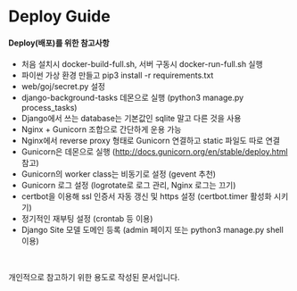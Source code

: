 # Deploy Guide

#### Deploy(배포)를 위한 참고사항
- 처음 설치시 docker-build-full.sh, 서버 구동시 docker-run-full.sh 실행
- 파이썬 가상 환경 만들고 pip3 install -r requirements.txt
- web/goj/secret.py 설정
- django-background-tasks 데몬으로 실행 (python3 manage.py process_tasks)
- Django에서 쓰는 database는 기본값인 sqlite 말고 다른 것을 사용
- Nginx + Gunicorn 조합으로 간단하게 운용 가능
- Nginx에서 reverse proxy 형태로 Gunicorn 연결하고 static 파일도 따로 연결
- Gunicorn은 데몬으로 실행 (<http://docs.gunicorn.org/en/stable/deploy.html> 참고)
- Gunicorn의 worker class는 비동기로 설정 (gevent 추천)
- Gunicorn 로그 설정 (logrotate로 로그 관리, Nginx 로그는 끄기)
- certbot을 이용해 ssl 인증서 자동 갱신 및 https 설정 (certbot.timer 활성화 시키기)
- 정기적인 재부팅 설정 (crontab 등 이용)
- Django Site 모델 도메인 등록 (admin 페이지 또는 python3 manage.py shell 이용)

<br/>

개인적으로 참고하기 위한 용도로 작성된 문서입니다.
